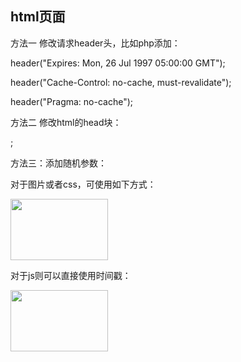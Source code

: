 ## html页面

方法一 修改请求header头，比如php添加：

header("Expires: Mon, 26 Jul 1997 05:00:00 GMT"); 

header("Cache-Control: no-cache, must-revalidate"); 

header("Pragma: no-cache");

方法二 修改html的head块：

<META HTTP-EQUIV="pragma" CONTENT="no-cache">;

<META HTTP-EQUIV="Cache-Control" CONTENT="no-cache, must-revalidate">

<META HTTP-EQUIV="expires" CONTENT="Wed, 26 Feb 1997 08:21:57 GMT">

<META HTTP-EQUIV="expires" CONTENT="0">

方法三：添加随机参数：

对于图片或者css，可使用如下方式：

<img src="./data/avatar_mingpian_bak.jpg?rand=h9xqeI" width="156" height="98">

对于js则可以直接使用时间戳：

<img src="./data/avatar_mingpian_bak.jpg?rand=h9xqeI" width="156" height="98">


